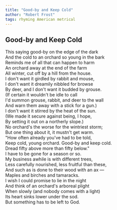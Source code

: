 ```yaml
---
title: "Good-by and Keep Cold"
author: "Robert Frost"
tags: rhyming American metrical
---
```


Good-by and Keep Cold
---------------------

This saying good-by on the edge of the dark  
And the cold to an orchard so young in the bark  
Reminds me of all that can happen to harm  
An orchard away at the end of the farm  
All winter, cut off by a hill from the house.  
I don't want it girdled by rabbit and mouse,  
I don't want it dreamily nibbled for browse  
By deer, and I don't want it budded by grouse.  
(If certain it wouldn't be idle to call  
I'd summon grouse, rabbit, and deer to the wall  
And warn them away with a stick for a gun.)  
I don't want it stirred by the heat of the sun.  
(We made it secure against being, I hope,  
By setting it out on a northerly slope.)  
No orchard's the worse for the wintriest storm;  
But one thing about it, it mustn't get warm.  
"How often already you've had to be told,  
Keep cold, young orchard. Good-by and keep cold.  
Dread fifty above more than fifty below."  
I have to be gone for a season or so.  
My business awhile is with different trees,  
Less carefully nourished, less fruitful than these,  
And such as is done to their wood with an ax —  
Maples and birches and tamaracks.  
I wish I could promise to lie in the night  
And think of an orchard's arboreal plight  
When slowly (and nobody comes with a light)  
Its heart sinks lower under the sod.  
But something has to be left to God.
